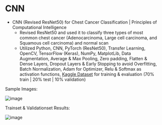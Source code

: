 # CNN

* CNN (Revised ResNet50) for Chest Cancer Classification | Principles of Computational Intelligence
  * Revised ResNet50 and used it to classify three types of most common chest cancer (Adenocarcinoma, Large cell carcinoma, and Squamous cell carcinoma) and normal scan
  * Utilized Python, CNN, PyTorch (ResNet50), Transfer Learning, OpenCV, TensorFlow (Keras), NumPy, MatplotLib, Data Augmentation, Average & Max Pooling, Zero padding, Flatten & Dense Layers, Dropout Layers & Early Stopping to avoid Overfitting, Batch Normalization, Adam for Optimizer, Relu & Softmax as activation functions, [Kaggle Dataset](https://www.kaggle.com/datasets/mohamedhanyyy/chest-ctscan-images) for training & evaluation (70% train | 20% test | 10% validation)

Sample Images:

![image](https://github.com/amirbelbasi/cancer-detector/assets/58425120/20497e53-a471-43e5-a21d-ff66219a037a)

Trainset & Validationset Results:

![image](https://github.com/amirbelbasi/CNN/assets/58425120/9d5ab93b-a6e6-4bd6-960c-e14f9f219edc)
